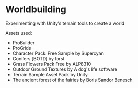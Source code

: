 # Worldbuilding
Experimenting with Unity's terrain tools to create a world

Assets used:
* ProBuilder
* ProGrids
* Character Pack: Free Sample by Supercyan
* Conifers [BOTD] by forst
* Grass Flowers Pack Free by ALP8310
* Outdoor Ground Textures by A dog's life software
* Terrain Sample Asset Pack by Unity
* The ancient forest of the fairies by Boris Sandor Benesch

